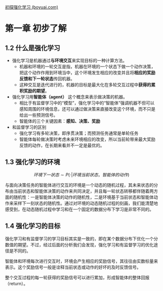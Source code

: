 [初探强化学习 (boyuai.com)](https://hrl.boyuai.com/chapter/1/%E5%88%9D%E6%8E%A2%E5%BC%BA%E5%8C%96%E5%AD%A6%E4%B9%A0/)

# 第一章 初步了解
## 1.2 什么是强化学习

- 强化学习是机器通过**与环境交互**来实现目标的一种计算方法。
	- 机器和环境的一轮交互是指，机器在环境的一个状态下做一个动作决策，把这个动作作用到环境当中，这个环境发生相应的改变并且将**相应的奖励反馈和下一轮状态**传回机器。
	- 这种交互是迭代进行的，机器的目标是最大化在多轮交互过程中**获得的累积奖励的期望**。
- 强化学习用**智能体（agent）** 这个概念来表示做决策的机器。
	- 相比于有监督学习中的“模型”，强化学习中的“智能体”强调机器不但可以感知周围的环境信息，还可以通过做决策来直接改变这个环境，而不只是给出一些预测信号。
	- 智能体的三个关键因素：**感知、决策、奖励**
- 和监督学习的区别
	- 强化学习有多轮决策，即序贯决策；而预测任务通常是单轮任务
	- 智能体每轮做决策时考虑未来环境相应的改变，所以当前轮带来最大奖励反馈的动作，在长期来看并不一定是最优的。


## 1.3 强化学习的环境

$$
环境下一状态 \sim P(\cdot | 环境当前状态，智能体的动作) 
$$

与面向决策任务的智能体进行交互的环境是一个动态的随机过程，其未来状态的分布由当前状态和智能体决策的动作来共同决定，并且每一轮状态转移都伴随着两方面的随机性：一是智能体决策的动作的随机性，二是环境基于当前状态和智能体动作来采样下一刻状态的随机性。通过对环境的动态随机过程的刻画，我们能清楚地感受到，在动态随机过程中学习和在一个固定的数据分布下学习是非常不同的。


## 1.4 强化学习的目标

强化学习和有监督学习的学习目标其实是一致的，即在某个数据分布下优化一个分数值的期望。不过，经过后面的分析我们会发现，强化学习和有监督学习的优化途径是不同的。

智能体和环境每次进行交互时，环境会产生相应的奖励信号，其往往由实数标量来表示。这个奖励信号一般是诠释当前状态或动作的好坏的及时反馈信号。

整个交互过程的每一轮获得的奖励信号可以进行累加，形成智能体的整体回报（return）。


